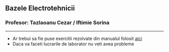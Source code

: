 ## Bazele Electrotehnicii
### Profesor: Tazlaoanu Cezar / Iftimie Sorina
--------
* Ar trebui sa fie puse exercitii rezolvate din manualul folosit [aici](https://quizlet.com/explanations/textbook-solutions/physics-for-scientists-and-engineers-3rd-edition-9780321736086)
* Daca va faceti lucrarile de laborator nu veti avea probleme